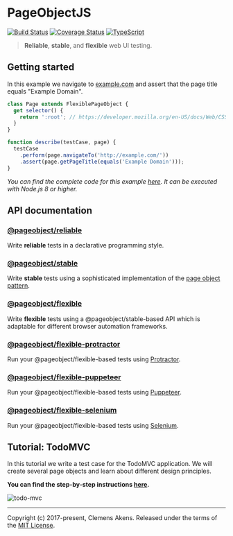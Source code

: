 # PageObjectJS

[![Build Status][badge-travis-image]][badge-travis-link]
[![Coverage Status][badge-coveralls-image]][badge-coveralls-link]
[![TypeScript][badge-typescript-image]][badge-typescript-link]

> **Reliable**, **stable**, and **flexible** web UI testing.

## Getting started

In this example we navigate to [example.com][external-example-domain] and assert that the page title equals "Example Domain".

```js
class Page extends FlexiblePageObject {
  get selector() {
    return ':root'; // https://developer.mozilla.org/en-US/docs/Web/CSS/:root
  }
}

function describe(testCase, page) {
  testCase
    .perform(page.navigateTo('http://example.com/'))
    .assert(page.getPageTitle(equals('Example Domain')));
}
```

_You can find the complete code for this example [here][internal-example-code-getting-started]._
_It can be executed with Node.js 8 or higher._

## API documentation

### [@pageobject/reliable][internal-api-reliable]

Write **reliable** tests in a declarative programming style.

### [@pageobject/stable][internal-api-stable]

Write **stable** tests using a sophisticated implementation of the [page object pattern][external-pageobject].

### [@pageobject/flexible][internal-api-flexible]

Write **flexible** tests using a @pageobject/stable-based API which is adaptable for different browser automation frameworks.

### [@pageobject/flexible-protractor][internal-api-flexible-protractor]

Run your @pageobject/flexible-based tests using [Protractor][external-protractor].

### [@pageobject/flexible-puppeteer][internal-api-flexible-puppeteer]

Run your @pageobject/flexible-based tests using [Puppeteer][external-puppeteer].

### [@pageobject/flexible-selenium][internal-api-flexible-selenium]

Run your @pageobject/flexible-based tests using [Selenium][external-selenium].

## Tutorial: TodoMVC

In this tutorial we write a test case for the TodoMVC application.
We will create several page objects and learn about different design principles.

**You can find the step-by-step instructions [here][internal-example-docs-todo-mvc].**

![todo-mvc][internal-example-image-todo-mvc]

---

Copyright (c) 2017-present, Clemens Akens. Released under the terms of the [MIT License][internal-license].

[badge-coveralls-image]: https://coveralls.io/repos/github/clebert/pageobject/badge.svg?branch=master
[badge-coveralls-link]: https://coveralls.io/github/clebert/pageobject?branch=master
[badge-travis-image]: https://travis-ci.org/clebert/pageobject.svg?branch=master
[badge-travis-link]: https://travis-ci.org/clebert/pageobject
[badge-typescript-image]: https://img.shields.io/badge/TypeScript-ready-blue.svg
[badge-typescript-link]: https://www.typescriptlang.org/
[internal-api-flexible]: https://pageobject.js.org/api/flexible/
[internal-api-flexible-protractor]: https://pageobject.js.org/api/flexible-protractor/
[internal-api-flexible-puppeteer]: https://pageobject.js.org/api/flexible-puppeteer/
[internal-api-flexible-selenium]: https://pageobject.js.org/api/flexible-selenium/
[internal-api-reliable]: https://pageobject.js.org/api/reliable/
[internal-api-stable]: https://pageobject.js.org/api/stable/
[internal-example-code-getting-started]: https://github.com/clebert/pageobject/tree/master/docs/examples/getting-started/index.js
[internal-example-docs-todo-mvc]: https://pageobject.js.org/examples/todo-mvc/
[internal-example-image-todo-mvc]: https://pageobject.js.org/examples/todo-mvc/images/todo-mvc.png
[internal-license]: https://github.com/clebert/pageobject/blob/master/LICENSE
[external-example-domain]: http://example.com/
[external-pageobject]: https://martinfowler.com/bliki/PageObject.html
[external-protractor]: https://www.protractortest.org/#/
[external-puppeteer]: https://github.com/GoogleChrome/puppeteer/blob/master/README.md
[external-selenium]: http://seleniumhq.github.io/selenium/docs/api/javascript/index.html
